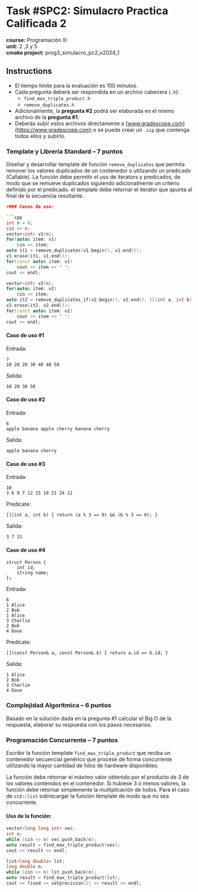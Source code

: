 # Task #SPC2: Simulacro Practica Calificada 2  
**course:** Programación III  
**unit:** 2 ,3 y 5  
**cmake project:** prog3_simulacro_pc2_v2024_1
## Instructions
- El tiempo límite para la evaluación es 100 minutos.
- Cada pregunta deberá ser respondida en un archivo cabecera (`.h`):
    - `find_max_triple_product.h`
    - `remove_duplicates.h`
- Adicionalmente, la **pregunta #2** podrá ser elaborada en el mismo archivo de la **pregunta #1**.
- Deberás subir estos archivos directamente a [www.gradescope.com](https://www.gradescope.com) o se puede crear un `.zip` que contenga todos ellos y subirlo.


### Template y Librería Standard – 7 puntos

Diseñar y desarrollar template de función `remove_duplicates` que permita remover los valores duplicados de un contenedor o utilizando un predicado (Callable). La función debe permitir el uso de iterators y predicados, de modo que se remueve duplicados siguiendo adicionalmente un criterio definido por el predicado. el template debe retornar el iterator que apunta al final de la secuencia resultante.

```cpp
#### Casos de uso:

```cpp
int n = 0;
cin >> n;
vector<int> v1(n);
for(auto& item: v1)
    cin >> item;
auto it1 = remove_duplicates(v1.begin(), v1.end());
v1.erase(it1, v1.end());
for(const auto& item: v1)
    cout << item << " ";
cout << endl;

vector<int> v2(n);
for(auto& item: v2)
    cin >> item;
auto it2 = remove_duplicates_if(v2.begin(), v2.end(), [](int a, int b) { return (a % 2 == 0) && (b % 2 == 0); });
v2.erase(it2, v2.end());
for(const auto& item: v2)
    cout << item << " ";
cout << endl;
```

#### Caso de uso #1
Entrada:
```
7
10 20 20 30 40 40 50
```
Salida:  
```
10 20 30 50
```

#### Caso de uso #2  
Entrada:
```
6
apple banana apple cherry banana cherry
```
Salida:
```
apple banana cherry
```

#### Caso de uso #3  
Entrada:  
```
10
3 6 9 7 12 15 18 21 24 11
```
Predicate: 
```
[](int a, int b) { return (a % 3 == 0) && (b % 3 == 0); }
```
Salida:
```
3 7 11
```

#### Caso de uso #4

```
struct Person {
    int id;
    string name;
};
```
Entrada:
```
6
1 Alice
2 Bob
1 Alice
3 Charlie
2 Bob
4 Dave
```
Predicate: 
```
[](const Person& a, const Person& b) { return a.id == b.id; }
```
Salida:
```
1 Alice
2 Bob
3 Charlie
4 Dave
```
### Complejidad Algoritmica – 6 puntos

Basado en la solución dada en la pregunta #1 calcular el Big O de la respuesta, elaborar su respuesta con los pasos necesarios. 

### Programación Concurrente – 7 puntos

Escribir la función template `find_max_triple_product` que reciba un contenedor secuencial genérico que procese de forma concurrente utilizando la mayor cantidad de hilos de hardware disponibles.

La función debe retornar el máximo valor obtenido por el producto de 3 de los valores contenidos en el contenedor. Si hubiese 3 o menos valores, la función debe retornar simplemente la multiplicación de todos. Para el caso de `std::list` sobrecargar la función template de modo que no sea concurrente.

#### Uso de la función:

```cpp
vector<long long int> vec;
int n;
while (cin >> n) vec.push_back(n);
auto result = find_max_triple_product(vec);
cout << result << endl;

list<long double> lst;
long double n;
while (cin >> n) lst.push_back(n);
auto result = find_max_triple_product(lst);
cout << fixed << setprecision(2) << result << endl;
```
